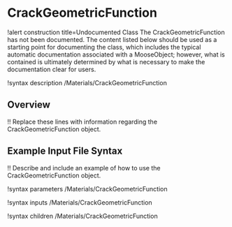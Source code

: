 # CrackGeometricFunction

!alert construction title=Undocumented Class
The CrackGeometricFunction has not been documented. The content listed below should be used as a starting point for
documenting the class, which includes the typical automatic documentation associated with a
MooseObject; however, what is contained is ultimately determined by what is necessary to make the
documentation clear for users.

!syntax description /Materials/CrackGeometricFunction

## Overview

!! Replace these lines with information regarding the CrackGeometricFunction object.

## Example Input File Syntax

!! Describe and include an example of how to use the CrackGeometricFunction object.

!syntax parameters /Materials/CrackGeometricFunction

!syntax inputs /Materials/CrackGeometricFunction

!syntax children /Materials/CrackGeometricFunction
